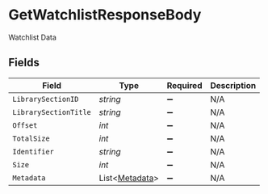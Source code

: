 # GetWatchlistResponseBody

Watchlist Data


## Fields

| Field                                               | Type                                                | Required                                            | Description                                         |
| --------------------------------------------------- | --------------------------------------------------- | --------------------------------------------------- | --------------------------------------------------- |
| `LibrarySectionID`                                  | *string*                                            | :heavy_minus_sign:                                  | N/A                                                 |
| `LibrarySectionTitle`                               | *string*                                            | :heavy_minus_sign:                                  | N/A                                                 |
| `Offset`                                            | *int*                                               | :heavy_minus_sign:                                  | N/A                                                 |
| `TotalSize`                                         | *int*                                               | :heavy_minus_sign:                                  | N/A                                                 |
| `Identifier`                                        | *string*                                            | :heavy_minus_sign:                                  | N/A                                                 |
| `Size`                                              | *int*                                               | :heavy_minus_sign:                                  | N/A                                                 |
| `Metadata`                                          | List<[Metadata](../../Models/Requests/Metadata.md)> | :heavy_minus_sign:                                  | N/A                                                 |